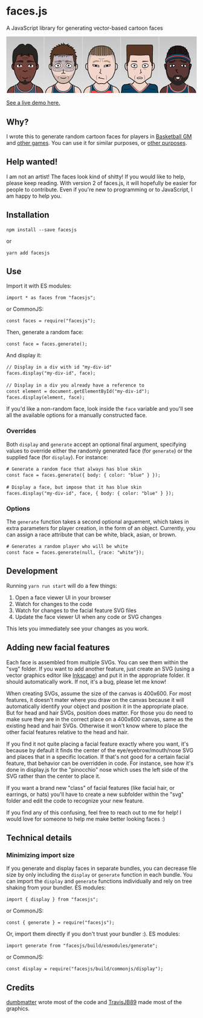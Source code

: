 # faces.js

A JavaScript library for generating vector-based cartoon faces

[![](examples.png)](http://zengm.com/facesjs/)

[See a live demo here.](http://zengm.com/facesjs/)

## Why?

I wrote this to generate random cartoon faces for players in [Basketball GM](https://basketball-gm.com/) and [other games](https://zengm.com/). You can use it for similar purposes, or [other purposes](https://biowiki.org/wiki/index.php/Main_Page).

## Help wanted!

I am not an artist! The faces look kind of shitty! If you would like to help, please keep reading. With version 2 of faces.js, it will hopefully be easier for people to contribute. Even if you're new to programming or to JavaScript, I am happy to help you.

## Installation

    npm install --save facesjs

or

    yarn add facesjs

## Use

Import it with ES modules:

    import * as faces from "facesjs";

or CommonJS:

    const faces = require("facesjs");

Then, generate a random face:

    const face = faces.generate();

And display it:

    // Display in a div with id "my-div-id"
    faces.display("my-div-id", face);

    // Display in a div you already have a reference to
    const element = document.getElementById("my-div-id");
    faces.display(element, face);

If you'd like a non-random face, look inside the `face` variable and you'll see all the available options for a manually constructed face.

### Overrides

Both `display` and `generate` accept an optional final argument, specifying values to override either the randomly generated face (for `generate`) or the supplied face (for `display`). For instance:

    # Generate a random face that always has blue skin
    const face = faces.generate({ body: { color: "blue" } });

    # Display a face, but impose that it has blue skin
    faces.display("my-div-id", face, { body: { color: "blue" } });

### Options

The `generate` function takes a second optional arguement, which takes in extra parameters for player creation, in the form of an object. Currently, you can assign a race attribute that can be white, black, asian, or brown.

    # Generates a random player who will be white
    const face = faces.generate(null, {race: "white"});

## Development

Running `yarn run start` will do a few things:

1. Open a face viewer UI in your browser
2. Watch for changes to the code
3. Watch for changes to the facial feature SVG files
4. Update the face viewer UI when any code or SVG changes

This lets you immediately see your changes as you work.

## Adding new facial features

Each face is assembled from multiple SVGs. You can see them within the "svg" folder. If you want to add another feature, just create an SVG (using a vector graphics editor like [Inkscape](https://inkscape.org/)) and put it in the appropriate folder. It should automatically work. If not, it's a bug, please let me know!

When creating SVGs, assume the size of the canvas is 400x600. For most features, it doesn't mater where you draw on the canvas because it will automatically identify your object and position it in the appropriate place. But for head and hair SVGs, position does matter. For those you do need to make sure they are in the correct place on a 400x600 canvas, same as the existing head and hair SVGs. Otherwise it won't know where to place the other facial features relative to the head and hair.

If you find it not quite placing a facial feature exactly where you want, it's because by default it finds the center of the eye/eyebrow/mouth/nose SVG and places that in a specific location. If that's not good for a certain facial feature, that behavior can be overridden in code. For instance, see how it's done in display.js for the "pinocchio" nose which uses the left side of the SVG rather than the center to place it.

If you want a brand new "class" of facial features (like facial hair, or earrings, or hats) you'll have to create a new subfolder within the "svg" folder and edit the code to recognize your new feature.

If you find any of this confusing, feel free to reach out to me for help! I would love for someone to help me make better looking faces :)

## Technical details

### Minimizing import size

If you generate and display faces in separate bundles, you can decrease file size by only including the `display` or `generate` function in each bundle. You can import the `display` and `generate` functions individually and rely on tree shaking from your bundler. ES modules:

    import { display } from "facesjs";

or CommonJS:

    const { generate } = require("facesjs");

Or, import them directly if you don't trust your bundler :). ES modules:

    import generate from "facesjs/build/esmodules/generate";

or CommonJS:

    const display = require("facesjs/build/commonjs/display");

## Credits

[dumbmatter](https://github.com/dumbmatter) wrote most of the code and [TravisJB89](https://github.com/TravisJB89) made most of the graphics.
